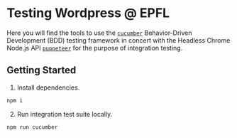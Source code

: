 # Testing Wordpress @ EPFL

Here you will find the tools to use the [`cucumber`](https://github.com/cucumber/cucumber-js) Behavior-Driven Development (BDD) testing framework in concert with the Headless Chrome Node.js API [`puppeteer`](https://github.com/puppeteer/puppeteer) for the purpose of integration testing.

## Getting Started

1. Install dependencies.

```bash
npm i
```

2. Run integration test suite locally.

```bash
npm run cucumber
```

